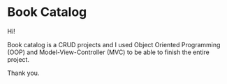 # Book Catalog


Hi!

Book catalog is a CRUD projects and I used Object Oriented Programming (OOP) and Model-View-Controller (MVC) to be able to finish the entire project.


Thank you.